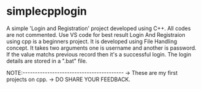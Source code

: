 # simplecpplogin
A simple 'Login and Registration' project developed using C++. All codes are not commented.
Use VS code for best result
Login And Registraion using cpp is a beginners project.
It is developed using File Handling concept.
It takes two arguments one is username and another is password.
If the value matchs previous record then it's a successful login.
The login details are stored in a ".bat" file.




NOTE:-----------------------------------------
-> These are my first projects on cpp.
-> DO SHARE YOUR FEEDBACK.
